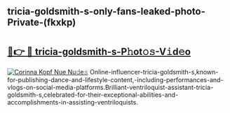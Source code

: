 ## tricia-goldsmith-s-only-fans​-leaked-photo​-Private-(fkxkp)


# <h2><a href="https://mediaupload.pro?title=tricia-goldsmith-s&ref=git">🔗👉 🔴 tricia-goldsmith-s-P𝚑ot𝚘𝚜-V𝚒d𝚎o</a></h2>

[![Corinna Kopf Nue Nu𝚍e𝚜](https://i.imgur.com/0qMVB7G.gif)](https://mediaupload.pro?title=tricia-goldsmith-s&ref=git)
Online-influencer-tricia-goldsmith-s,known-for-publishing-dance-and-lifestyle-content,-including-performances-and-vlogs-on-social-media-platforms.Brilliant-ventriloquist-assistant-tricia-goldsmith-s,celebrated-for-their-exceptional-abilities-and-accomplishments-in-assisting-ventriloquists.  